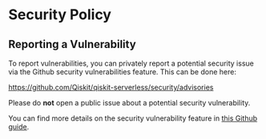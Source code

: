 # Security Policy

## Reporting a Vulnerability

To report vulnerabilities, you can privately report a potential security issue
via the Github security vulnerabilities feature. This can be done here:

https://github.com/Qiskit/qiskit-serverless/security/advisories

Please do **not** open a public issue about a potential security vulnerability.

You can find more details on the security vulnerability feature in [this Github guide](https://docs.github.com/en/code-security/security-advisories/guidance-on-reporting-and-writing/privately-reporting-a-security-vulnerability).


